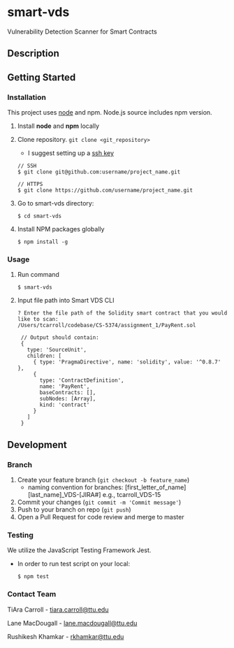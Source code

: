 # smart-vds
Vulnerability Detection Scanner for Smart Contracts

## Description

## Getting Started

### Installation
This project uses [node](https://nodejs.org/en/download/) and npm. Node.js source includes npm version.
1. Install **node** and **npm** locally
2. Clone repository. `git clone <git_repository>`
    - I suggest setting up a [ssh key](https://docs.github.com/en/authentication/connecting-to-github-with-ssh/adding-a-new-ssh-key-to-your-github-account)
    ```shell
    // SSH
    $ git clone git@github.com:username/project_name.git

    // HTTPS
    $ git clone https://github.com/username/project_name.git
    ```
3. Go to smart-vds directory: 
   ```shell
   $ cd smart-vds
   ```

5. Install NPM packages globally
    ```shell
    $ npm install -g
    ```
### Usage
1. Run command
    ```shell
    $ smart-vds
    ```
2. Input file path into Smart VDS CLI
    ```shell
    ? Enter the file path of the Solidity smart contract that you would like to scan: 
   /Users/tcarroll/codebase/CS-5374/assignment_1/PayRent.sol
    ```
   ```shell
    // Output should contain:
    {
      type: 'SourceUnit',
      children: [
        { type: 'PragmaDirective', name: 'solidity', value: '^0.8.7' },
        {
          type: 'ContractDefinition',
          name: 'PayRent',
          baseContracts: [],
          subNodes: [Array],
          kind: 'contract'
        }
      ]
    }
   ```
## Development
### Branch
1. Create your feature branch (`git checkout -b feature_name`)
    - naming convention for branches: [first_letter_of_name][last_name]_VDS-[JIRA#] e.g., tcarroll_VDS-15
2. Commit your changes (`git commit -m 'Commit message'`)
3. Push to your branch on repo (`git push`)
5. Open a Pull Request for code review and merge to master

### Testing
We utilize the JavaScript Testing Framework Jest.
- In order to run test script on your local:
    ```shell
    $ npm test
    ```

### Contact Team
TiAra Carroll - tiara.carroll@ttu.edu

Lane MacDougall - lane.macdougall@ttu.edu

Rushikesh Khamkar - rkhamkar@ttu.edu

